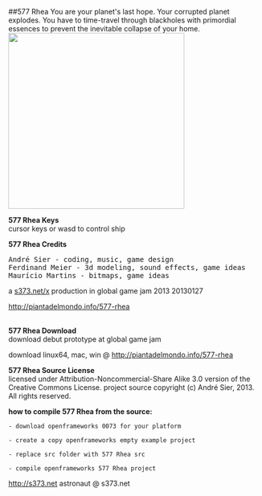 ##577 Rhea
You are your planet's last hope. Your corrupted planet explodes. You have to time-travel through blackholes with primordial essences to prevent the inevitable collapse of your home. <br>
<a href="http://piantadelmondo.info/577-rhea/577 Rhea 001.png"><img src="http://piantadelmondo.info/577-rhea/577 Rhea 001.png" width=350px></a>

<b>577 Rhea Keys</b><br>
cursor keys or wasd to control ship


<b>577 Rhea Credits</b>
<pre>
André Sier - coding, music, game design
Ferdinand Meier - 3d modeling, sound effects, game ideas
Maurício Martins - bitmaps, game ideas
</pre>
a <a href="http://s373.net">s373.net/x</a> production
in global game jam 2013 20130127

<a href="http://piantadelmondo.info/577-rhea">http://piantadelmondo.info/577-rhea</a>


<br>
<b>577 Rhea Download</b><br>
download debut prototype at global game jam

download linux64, mac, win @ <a href="http://piantadelmondo.info/577-rhea">http://piantadelmondo.info/577-rhea</a>

<b>577 Rhea Source License</b><br>
licensed under Attribution-Noncommercial-Share Alike 3.0 version of the Creative Commons License.
project source copyright (c) André Sier, 2013. All rights reserved.



<b>how to compile 577 Rhea from the source:</b>

	- download openframeworks 0073 for your platform

	- create a copy openframeworks empty example project

	- replace src folder with 577 Rhea src

	- compile openframeworks 577 Rhea project
	






http://s373.net astronaut @ s373.net
